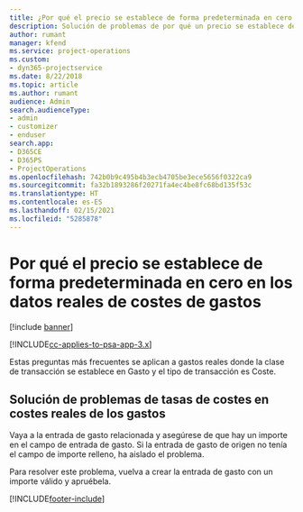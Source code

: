 ```yaml
---
title: ¿Por qué el precio se establece de forma predeterminada en cero en costes reales de los gastos?
description: Solución de problemas de por qué un precio se establece de forma predeterminada en cero en costes reales de los gastos.
author: rumant
manager: kfend
ms.service: project-operations
ms.custom:
- dyn365-projectservice
ms.date: 8/22/2018
ms.topic: article
ms.author: rumant
audience: Admin
search.audienceType:
- admin
- customizer
- enduser
search.app:
- D365CE
- D365PS
- ProjectOperations
ms.openlocfilehash: 742b0b9c495b4b3ecb4705be3ece5656f0322ca9
ms.sourcegitcommit: fa32b1893286f20271fa4ec4be8fc68bd135f53c
ms.translationtype: HT
ms.contentlocale: es-ES
ms.lasthandoff: 02/15/2021
ms.locfileid: "5285878"
---
```

# <a name="why-is-the-price-defaulting-to-zero-on-expense-cost-actuals"></a>Por qué el precio se establece de forma predeterminada en cero en los datos reales de costes de gastos

[!include [banner](../includes/psa-now-project-operations.md)]

[!INCLUDE[cc-applies-to-psa-app-3.x](../includes/cc-applies-to-psa-app-3x.md)]

Estas preguntas más frecuentes se aplican a gastos reales donde la clase de transacción se establece en Gasto y el tipo de transacción es Coste.

## <a name="troubleshooting-cost-rates-on-expense-cost-actuals"></a>Solución de problemas de tasas de costes en costes reales de los gastos

Vaya a la entrada de gasto relacionada y asegúrese de que hay un importe en el campo de entrada de gasto. Si la entrada de gasto de origen no tenía el campo de importe relleno, ha aislado el problema.
 
Para resolver este problema, vuelva a crear la entrada de gasto con un importe válido y apruébela.


[!INCLUDE[footer-include](../includes/footer-banner.md)]